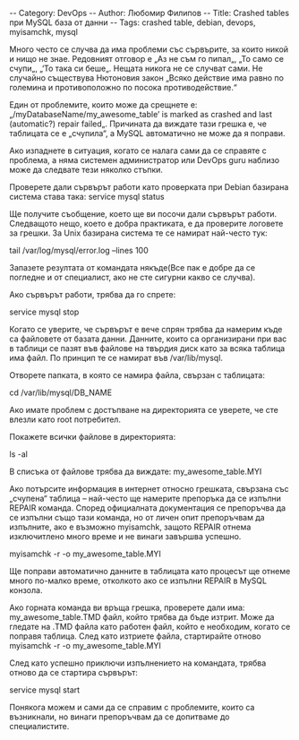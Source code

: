 -- Category: DevOps
-- Author: Любомир Филипов
-- Title: Crashed tables при MySQL база от данни
-- Tags: crashed table, debian, devops, myisamchk, mysql

Много често се случва да има проблеми със сървърите, за които никой и нищо не знае. Редовният отговор е „Аз не съм го пипал„, „То само се счупи„, „‘То така си беше„. Нещата никога не се случват сами. Не случайно съществува Нютоновия закон „Всяко действие има равно по големина и противоположно по посока противодействие.“

Един от проблемите, които  може да срещнете е: „/myDatabaseName/my_awesome_table’ is marked as crashed and last (automatic?) repair failed„. Причината да виждате тази грешка е, че таблицата се е „счупила“, а MySQL автоматично не може да я поправи.

Ако изпаднете в ситуация, когато се налага сами да се справяте с проблема, а няма системен администратор или DevOps guru наблизо може да следвате тези няколко стъпки.

Проверете дали сървърът работи като проверката при Debian базирана система става така:
service mysql status

Ще получите съобщение, което ще ви посочи дали сървърът работи. Следващото нещо, което е добра практиката, е да проверите логовете за грешки. За Unix базирана система те се намират най-често тук:

tail /var/log/mysql/error.log –lines 100

Запазете резултата от командата някъде(Все пак е добре да се погледне и от специалист, ако не сте сигурни какво се случва).

Ако сървърът работи, трябва да го спрете:

service mysql stop

Когато се уверите, че сървърът е вече спрян трябва да намерим къде са файловете от базата данни. Данните, които са организирани при вас в таблици се пазят във файлове на твърдия диск като за всяка таблица има файл. По принцип те се намират във /var/lib/mysql.

Отворете папката, в която се намира файла, свързан с таблицата:

cd /var/lib/mysql/DB_NAME

Ако имате проблем с достъпване на директорията се уверете, че сте влезли като root потребител.

Покажете всички файлове в директорията:

ls -al

В списъка от файлове трябва да виждате: my_awesome_table.MYI

Ако потърсите информация в интернет относно грешката, свързана със „счупена“ таблица – най-често ще намерите препоръка да се изпълни REPAIR команда. Според официалната документация се препоръчва да се изпълни също  тази команда, но от личен опит препоръчвам да изпълните, ако е възможно myisamchk, защото REPAIR отнема изключитлено много време и не винаги завършва успешно.

myisamchk -r -o my_awesome_table.MYI

Ще поправи автоматично данните в таблицата като процесът ще отнеме много по-малко време, отколкото ако се изпълни REPAIR в MySQL конзола.

Ако горната команда ви връща грешка, проверете дали има: my_awesome_table.TMD файл, който трябва да бъде изтрит. Може да гледате на .TMD файла като работен файл, който е необходим, когато се поправя таблица. След като изтриете файла, стартирайте отново myisamchk -r -o my_awesome_table.MYI

След като успешно приключи изпълнението на командата, трябва отново да се стартира сървърът:

service mysql start

Понякога можем и сами да се справим с проблемите, които са възникнали, но винаги препоръчвам да се допитваме до специалистите.